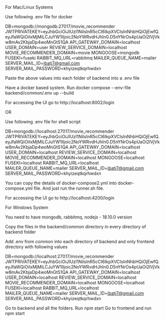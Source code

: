 For Mac/Linux Systems

Use following .env file for docker

DB=mongodb://mongodb:27017/movie_recommender
JWTPRIVATEKEY=eyJhbGciOiJIUzI1NiIsInR5cCI6IkpXVCIsInNhbHQiOjEwfQ.eyJfaWQiOiIxMjMiLCJuYW1lIjoic2NoYWRvdHJhIn0.D5nYNrOs4pUaOi2lVjVkw8mAv2KbjaDp4woMnGtS1QA
API_GATEWAY_DOMAIN=localhost
USER_DOMAIN=user
REVIEW_SERVICE_DOMAIN=localhost
MOVIE_RECOMMENDER_DOMAIN=movie
MONGOOSE=mongodb
FUSEKI=fuseki
RABBIT_MQ_URL=rabbitmq
MAILER_QUEUE_NAME=mailer
SERVER_MAIL_ID=ibatj7@gmail.com
SERVER_MAIL_PASSWORD=khyizeqtkqrhwdxn

Paste the above values into each folder of backend into a .env file

Have a docker based system. Run docker compose --env-file backend/common/.env up --build

For accessing the UI go to http://localhost:8002/login

OR

Use following .env file for shell script

DB=mongodb://localhost:27017/movie_recommender
JWTPRIVATEKEY=eyJhbGciOiJIUzI1NiIsInR5cCI6IkpXVCIsInNhbHQiOjEwfQ.eyJfaWQiOiIxMjMiLCJuYW1lIjoic2NoYWRvdHJhIn0.D5nYNrOs4pUaOi2lVjVkw8mAv2KbjaDp4woMnGtS1QA
API_GATEWAY_DOMAIN=localhost
USER_DOMAIN=localhost
REVIEW_SERVICE_DOMAIN=localhost
MOVIE_RECOMMENDER_DOMAIN=localhost
MONGOOSE=localhost
FUSEKI=localhost
RABBIT_MQ_URL=localhost
MAILER_QUEUE_NAME=mailer
SERVER_MAIL_ID=ibatj7@gmail.com
SERVER_MAIL_PASSWORD=khyizeqtkqrhwdxn

You can copy the details of docker-compose2.yml into docker-compose.yml file. And just run the runner.sh file. 

For accessing the UI go to http://localhost:4200/login


For Windows System

You need to have mongodb, rabbitmq, nodejs - 18.10.0 version

Copy the files in the backend/common directory in every directory of backend folder


Add .env from common into each directory of backend and only frontend directory with following values

DB=mongodb://localhost:27017/movie_recommender
JWTPRIVATEKEY=eyJhbGciOiJIUzI1NiIsInR5cCI6IkpXVCIsInNhbHQiOjEwfQ.eyJfaWQiOiIxMjMiLCJuYW1lIjoic2NoYWRvdHJhIn0.D5nYNrOs4pUaOi2lVjVkw8mAv2KbjaDp4woMnGtS1QA
API_GATEWAY_DOMAIN=localhost
USER_DOMAIN=localhost
REVIEW_SERVICE_DOMAIN=localhost
MOVIE_RECOMMENDER_DOMAIN=localhost
MONGOOSE=localhost
FUSEKI=localhost
RABBIT_MQ_URL=localhost
MAILER_QUEUE_NAME=mailer
SERVER_MAIL_ID=ibatj7@gmail.com
SERVER_MAIL_PASSWORD=khyizeqtkqrhwdxn

Go to backend and all the folders. Run npm start
Go to frontend and run npm start

